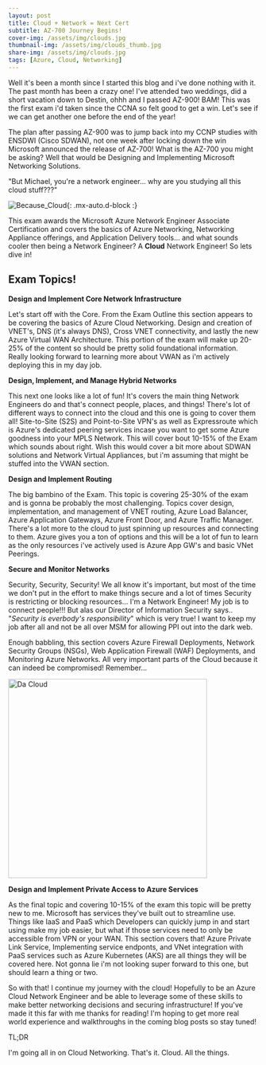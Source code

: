 ```yaml
---
layout: post
title: Cloud + Network = Next Cert
subtitle: AZ-700 Journey Begins!
cover-img: /assets/img/clouds.jpg
thumbnail-img: /assets/img/clouds_thumb.jpg
share-img: /assets/img/clouds.jpg
tags: [Azure, Cloud, Networking]
---
```


Well it's been a month since I started this blog and i've done nothing with it. The past month has been a crazy one! I've attended two weddings, did a short vacation down to Destin, ohhh and I passed AZ-900! BAM! This was the first exam i'd taken since the CCNA so felt good to get a win. Let's see if we can get another one before the end of the year!

The plan after passing AZ-900 was to jump back into my CCNP studies with ENSDWI (Cisco SDWAN), not one week after locking down the win Microsoft announced the release of AZ-700! What is the AZ-700 you might be asking? Well that would be Designing and Implementing Microsoft Networking Solutions.

"But Michael, you're a network engineer... why are you studying all this cloud stuff???"

![Because_Cloud](https://memegenerator.net/img/instances/85818211/because-its-the-cloud.jpg){: .mx-auto.d-block :}

This exam awards the Microsoft Azure Network Engineer Associate Certification and covers the basics of Azure Networking, Networking Appliance offerings, and Application Delivery tools... and what sounds cooler then being a Network Engineer? A **Cloud** Network Engineer! So lets dive in!

## Exam Topics!

**Design and Implement Core Network Infrastructure**

Let's start off with the Core. From the Exam Outline this section appears to be covering the basics of Azure Cloud Networking. Design and creation of VNET's, DNS (it's always DNS), Cross VNET connectivity, and lastly the new Azure Virtual WAN Architecture. This portion of the exam will make up 20-25% of the content so should be pretty solid foundational information. Really looking forward to learning more about VWAN as i'm actively deploying this in my day job.

**Design, Implement, and Manage Hybrid Networks**

This next one looks like a lot of fun! It's covers the main thing Network Engineers do and that's connect people, places, and things! There's lot of different ways to connect into the cloud and this one is going to cover them all! Site-to-Site (S2S) and Point-to-Site VPN's as well as Expressroute which is Azure's dedicated peering services incase you want to get some Azure goodness into your MPLS Network. This will cover bout 10-15% of the Exam which sounds about right. Wish this would cover a bit more about SDWAN solutions and Network Virtual Appliances, but i'm assuming that might be stuffed into the VWAN section.

**Design and Implement Routing**

The big bambino of the Exam. This topic is covering 25-30% of the exam and is gonna be probably the most challenging. Topics cover design, implementation, and management of VNET routing, Azure Load Balancer, Azure Application Gateways, Azure Front Door, and Azure Traffic Manager. There's a lot more to the cloud to just spinning up resources and connecting to them. Azure gives you a ton of options and this will be a lot of fun to learn as the only resources i've actively used is Azure App GW's and basic VNet Peerings.

**Secure and Monitor Networks**

Security, Security, Security! We all know it's important, but most of the time we don't put in the effort to make things secure and a lot of times Security is restricting or blocking resources... I'm a Network Engineer! My job is to connect people!!! But alas our Director of Information Security says.. "_Security is everbody's responsibility_" which is very true! I want to keep my job after all and not be all over MSM for allowing PPI out into the dark web.

Enough babbling, this section covers Azure Firewall Deployments, Network Security Groups (NSGs), Web Application Firewall (WAF) Deployments, and Monitoring Azure Networks. All very important parts of the Cloud because it can indeed be compromised! Remember...

<img src="{{ 'assets/img/cloud_someones_computer.jpg' | relative_url }}" 
     width="400"
     height="400"
     alt="Da Cloud" 
     class="center"/>

**Design and Implement Private Access to Azure Services**

As the final topic and covering 10-15% of the exam this topic will be pretty new to me. Microsoft has services they've built out to streamline use. Things like IaaS and PaaS which Developers can quickly jump in and start using make my job easier, but what if those services need to only be accessible from VPN or your WAN. This section covers that! Azure Private Link Service, Implementing service endponts, and VNet integration with PaaS services such as Azure Kubernetes (AKS) are all things they will be covered here. Not gonna lie i'm not looking super forward to this one, but should learn a thing or two.


So with that! I continue my journey with the cloud! Hopefully to be an Azure Cloud Network Engineer and be able to leverage some of these skills to make better networking decisions and securing infrastructure! If you've made it this far with me thanks for reading! I'm hoping to get more real world experience and walkthroughs in the coming blog posts so stay tuned!

TL;DR

I'm going all in on Cloud Networking. That's it. Cloud. All the things.